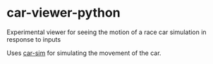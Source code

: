 # car-viewer-python
Experimental viewer for seeing the motion of a race car simulation in response to inputs

Uses [car-sim](https://github.com/cmdr2/car-sim) for simulating the movement of the car.
